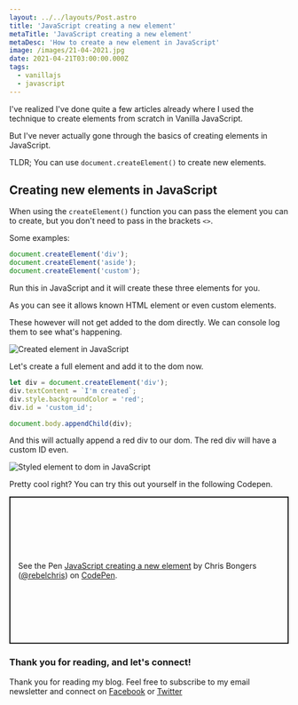 ```yaml
---
layout: ../../layouts/Post.astro
title: 'JavaScript creating a new element'
metaTitle: 'JavaScript creating a new element'
metaDesc: 'How to create a new element in JavaScript'
image: /images/21-04-2021.jpg
date: 2021-04-21T03:00:00.000Z
tags:
  - vanillajs
  - javascript
---
```


I've realized I've done quite a few articles already where I used the technique to create elements from scratch in Vanilla JavaScript.

But I've never actually gone through the basics of creating elements in JavaScript.

TLDR; You can use `document.createElement()` to create new elements.

## Creating new elements in JavaScript

When using the `createElement()` function you can pass the element you can to create, but you don't need to pass in the brackets `<>`.

Some examples:

```js
document.createElement('div');
document.createElement('aside');
document.createElement('custom');
```

Run this in JavaScript and it will create these three elements for you.

As you can see it allows known HTML element or even custom elements.

These however will not get added to the dom directly.
We can console log them to see what's happening.

![Created element in JavaScript](https://cdn.hashnode.com/res/hashnode/image/upload/v1618766006690/OSEesd6Jf.png)

Let's create a full element and add it to the dom now.

```js
let div = document.createElement('div');
div.textContent = `I'm created`;
div.style.backgroundColor = 'red';
div.id = 'custom_id';

document.body.appendChild(div);
```

And this will actually append a red div to our dom.
The red div will have a custom ID even.

![Styled element to dom in JavaScript](https://cdn.hashnode.com/res/hashnode/image/upload/v1618766226537/02HQDExYl.png)

Pretty cool right?
You can try this out yourself in the following Codepen.

<p class="codepen" data-height="265" data-theme-id="dark" data-default-tab="js,result" data-user="rebelchris" data-slug-hash="RwKYPBP" style="height: 265px; box-sizing: border-box; display: flex; align-items: center; justify-content: center; border: 2px solid; margin: 1em 0; padding: 1em;" data-pen-title="JavaScript creating a new element">
  <span>See the Pen <a href="https://codepen.io/rebelchris/pen/RwKYPBP">
  JavaScript creating a new element</a> by Chris Bongers (<a href="https://codepen.io/rebelchris">@rebelchris</a>)
  on <a href="https://codepen.io">CodePen</a>.</span>
</p>
<script async src="https://cpwebassets.codepen.io/assets/embed/ei.js"></script>

### Thank you for reading, and let's connect!

Thank you for reading my blog. Feel free to subscribe to my email newsletter and connect on [Facebook](https://www.facebook.com/DailyDevTipsBlog) or [Twitter](https://twitter.com/DailyDevTips1)
